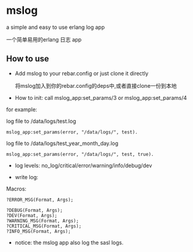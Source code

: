 mslog
=====

a simple and easy to use erlang log app

一个简单易用的erlang 日志 app

How to use
------

* Add mslog to your rebar.config or just clone it directly

   将mslog加入到你的rebar.config的deps中,或者直接clone一份到本地


* How to init: call mslog_app:set_params/3 or mslog_app:set_params/4

for example:

log file to /data/logs/test.log

    mslog_app:set_params(error, "/data/logs/", test).

log file to /data/logs/test_year_month_day.log

    mslog_app:set_params(error, "/data/logs/", test, true).

* log levels: no_log/critical/error/warning/info/debug/dev

* write log:

Macros:

    ?ERROR_MSG(Format, Args);
    
    ?DEBUG(Format, Args);
    ?DEV(Format, Args);
    ?WARNING_MSG(Format, Args);
    ?CRITICAL_MSG(Format, Args);
    ?INFO_MSG(Format, Args);


* notice: the mslog app also log the sasl logs.

